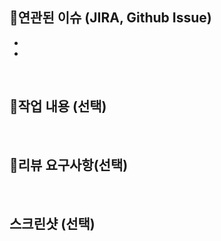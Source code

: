 ## 🔗연관된 이슈 (JIRA, Github Issue)
- 
-  

<!-- ex) BK-23    (JIRA)         -->
<!-- ex) fix #12  (Github Issue) -->

<br>

## 📝작업 내용 (선택)

<!-- 이번 PR에서 작업한 내용을 간략히 설명해주세요(이미지 첨부 가능) -->
<br>

## 💬리뷰 요구사항(선택)

<!-- 리뷰어가 특별히 봐주었으면 하는 부분이 있다면 작성해주세요 -->
<!-- ex) 메서드 XXX의 이름을 더 잘 짓고 싶은데 혹시 좋은 명칭이 있을까요? -->
<br>

## 스크린샷 (선택)

<br>
